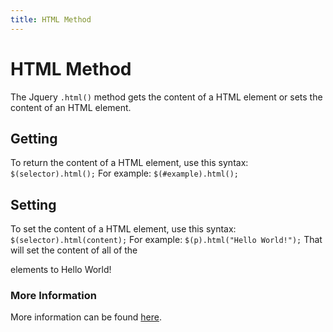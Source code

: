 ```yaml
---
title: HTML Method
---
```


# HTML Method
The Jquery `.html()` method gets the content of a HTML element or sets the content of an HTML element. 

## Getting
To return the content of a HTML element, use this syntax:
```$(selector).html();```
For example:
```$(#example).html();```

## Setting
To set the content of a HTML element, use this syntax:
```$(selector).html(content);```
For example:
```$(p).html("Hello World!");```
That will set the content of all of the <p> elements to Hello World!

### More Information
More information can be found [here].

[here]: https://www.w3schools.com/jquery/html_html.asp

